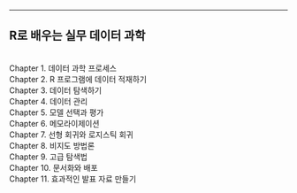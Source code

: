 --------
R로 배우는 실무 데이터 과학
--------
<br>
Chapter  1. 데이터 과학 프로세스 <br>
Chapter  2. R 프로그램에 데이터 적재하기 <br>
Chapter  3. 데이터 탐색하기<br>
Chapter  4. 데이터 관리<br>
Chapter  5. 모델 선택과 평가<br>
Chapter  6. 메모라이제이션<br>
Chapter  7. 선형 회귀와 로지스틱 회귀<br>
Chapter  8. 비지도 방법론<br>
Chapter  9. 고급 탐색법<br>
Chapter 10. 문서화와 배포<br>
Chapter 11. 효과적인 발표 자료 만들기<br>


